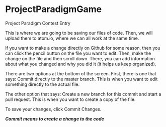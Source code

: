 # ProjectParadigmGame
Project Paradigm Contest Entry

This is where we are going to be saving our files of code.
Then, we will upload them to atom.io, where we can all work at the same time.


If you want to make a change directly on Github for some reason, then you can click the pencil button on the file you want to edit.
Then, make the change on the file and then scroll down. 
There, you can add information about what you changed and why you did it (it helps us keep organized).


There are two options at the bottom of the screen. 
First, there is one that says: Commit directly to the master branch.
This is when you want to edit something directly to the actual file.

The other option that says:  Create a new branch for this commit and start a pull request.
This is when you want to create a copy of the file.

To save your changes, click Commit Changes.

***Commit means to create a change to the code***
